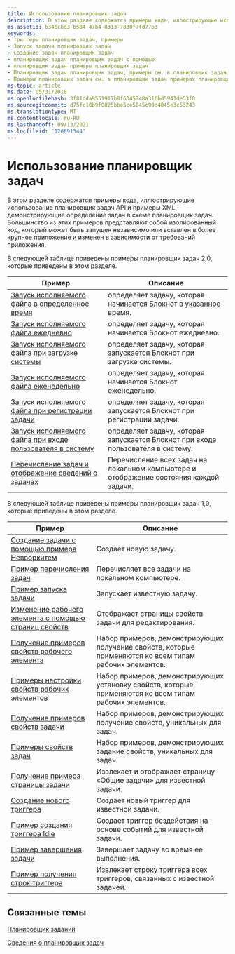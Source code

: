 ```yaml
---
title: Использование планировщик задач
description: В этом разделе содержатся примеры кода, иллюстрирующие использование планировщик задач API и примеры XML, демонстрирующие определение задач в схеме планировщик задач.
ms.assetid: 6346cbd3-b584-47b4-8313-7830f7fd77b3
keywords:
- триггеры планировщик задач, примеры
- Запуск задачи планировщик задач
- Создание задач планировщик задач
- планировщик задач планировщик задач с помощью
- планировщик задач примеры планировщик задач
- Планировщик задач планировщик задач, примеры см. в планировщик задач примерах планировщик задач
- Примеры планировщик задач см. в планировщик задач примерах планировщик задач
ms.topic: article
ms.date: 05/31/2018
ms.openlocfilehash: 3f81dda9551917b8f6345248a316bd5941de53f0
ms.sourcegitcommit: d75fc10b9f0825bbe5ce5045c90d4045e3c53243
ms.translationtype: MT
ms.contentlocale: ru-RU
ms.lasthandoff: 09/13/2021
ms.locfileid: "126891344"
---
```

# <a name="using-the-task-scheduler"></a>Использование планировщик задач

В этом разделе содержатся примеры кода, иллюстрирующие использование планировщик задач API и примеры XML, демонстрирующие определение задач в схеме планировщик задач. Большинство из этих примеров представляют собой изолированный код, который может быть запущен независимо или вставлен в более крупное приложение и изменен в зависимости от требований приложения.

В следующей таблице приведены примеры планировщик задач 2,0, которые приведены в этом разделе.



| Пример                                                                                                    | Описание                                                                            |
|------------------------------------------------------------------------------------------------------------|----------------------------------------------------------------------------------------|
| [Запуск исполняемого файла в определенное время](starting-an-executable-at-a-spcific-time.md)                  | определяет задачу, которая начинается Блокнот в указанное время.                                |
| [Запуск исполняемого файла ежедневно](starting-an-executable-daily.md)                                           | определяет задачу, которая начинается Блокнот ежедневно.                                              |
| [Запуск исполняемого файла при загрузке системы](starting-an-executable-on-system-boot.md)                         | определяет задачу, которая запускается Блокнот при загрузке системы.                          |
| [Запуск исполняемого файла еженедельно](starting-an-executable-weekly.md)                                         | определяет задачу, которая начинается Блокнот еженедельно.                                  |
| [Запуск исполняемого файла при регистрации задачи](starting-an-executable-when-a-task-is-registered.md)   | определяет задачу, которая запускается Блокнот при регистрации задачи.                        |
| [Запуск исполняемого файла при входе пользователя в систему](starting-an-executable-when-a-user-logs-on.md)               | определяет задачу, которая запускается Блокнот при входе пользователя в систему.                                |
| [Перечисление задач и отображение сведений о задачах](enumerating-tasks-and-displaying-task-information.md) | Перечисление всех задач на локальном компьютере и отображение состояния каждой задачи. |



 

В следующей таблице приведены примеры планировщик задач 1,0, которые приведены в этом разделе. 

| Пример                                                                                    | Описание                                                                                   |
|--------------------------------------------------------------------------------------------|-----------------------------------------------------------------------------------------------|
| [Создание задачи с помощью примера Невворкитем](creating-a-task-using-newworkitem-example.md) | Создает новую задачу.                                                                           |
| [Пример перечисления задач](enumerating-tasks-example.md)                                 | Перечисляет все задачи на локальном компьютере.                                               |
| [Пример запуска задачи](starting-a-task-example.md)                                     | Запускает известную задачу.                                                                          |
| [Изменение рабочего элемента с помощью страниц свойств](editing-a-work-item-using-property-pages.md)   | Отображает страницы свойств задачи для редактирования.                                            |
| [Получение примеров свойств рабочего элемента](retrieving-work-item-property-examples.md)       | Набор примеров, демонстрирующих получение свойств, которые применяются ко всем типам рабочих элементов. |
| [Примеры настройки свойств рабочих элементов](setting-work-item-property-examples.md)             | Набор примеров, демонстрирующих установку свойств, которые применяются ко всем типам рабочих элементов.      |
| [Получение примеров свойств задачи](retrieving-task-property-examples.md)                 | Набор примеров, демонстрирующих получение свойств, уникальных для задач.                       |
| [Примеры свойств задач](setting-task-property-examples.md)                       | Набор примеров, демонстрирующих задание свойств, уникальных для задач.                            |
| [Получение примера страницы задачи](retrieving-a-task-page-example.md)                       | Извлекает и отображает страницу «Общие задачи» для известной задачи.                                 |
| [Создание нового триггера](creating-a-new-trigger.md)                                       | Создает новый триггер для известной задачи.                                                       |
| [Пример создания триггера Idle](creating-an-idle-trigger-example.md)                   | Создает триггер бездействия на основе событий для известной задачи.                                         |
| [Пример завершения задачи](terminating-a-task-example.md)                               | Завершает задачу во время ее выполнения.                                                        |
| [Пример получения строк триггера](retrieving-trigger-strings-example.md)               | Извлекает строку триггера всех триггеров, связанных с известной задачей.                    |



 

## <a name="related-topics"></a>Связанные темы

<dl> <dt>

[Планировщик заданий](task-scheduler-start-page.md)
</dt> <dt>

[Сведения о планировщик задач](about-the-task-scheduler.md)
</dt> </dl>

 

 




